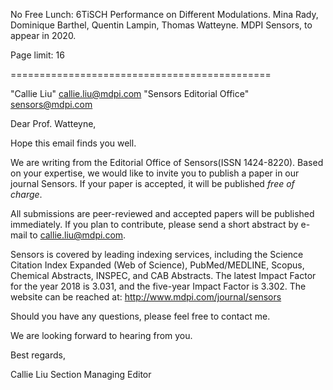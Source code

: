 No Free Lunch: 6TiSCH Performance on Different Modulations. Mina Rady, Dominique Barthel, Quentin Lampin, Thomas Watteyne. MDPI Sensors, to appear in 2020.

Page limit: 16

=============================================

"Callie Liu" <callie.liu@mdpi.com>
"Sensors Editorial Office" <sensors@mdpi.com>

Dear Prof. Watteyne,

Hope this email finds you well.

We are writing from the Editorial Office of Sensors(ISSN 1424-8220).
Based on your expertise, we would like to invite you to publish a paper
in our journal Sensors. If your paper is accepted, it will be published
*free of charge*.

All submissions are peer-reviewed and accepted papers will be published
immediately. If you plan to contribute, please send a short abstract by
e-mail to callie.liu@mdpi.com.

Sensors is covered by leading indexing services, including the Science
Citation Index Expanded (Web of Science), PubMed/MEDLINE, Scopus,
Chemical Abstracts, INSPEC, and CAB Abstracts. The latest Impact Factor
for the year 2018 is 3.031, and the five-year Impact Factor is 3.302.
The website can be reached at: http://www.mdpi.com/journal/sensors

Should you have any questions, please feel free to contact me.

We are looking forward to hearing from you.

Best regards,

Callie Liu
Section Managing Editor
